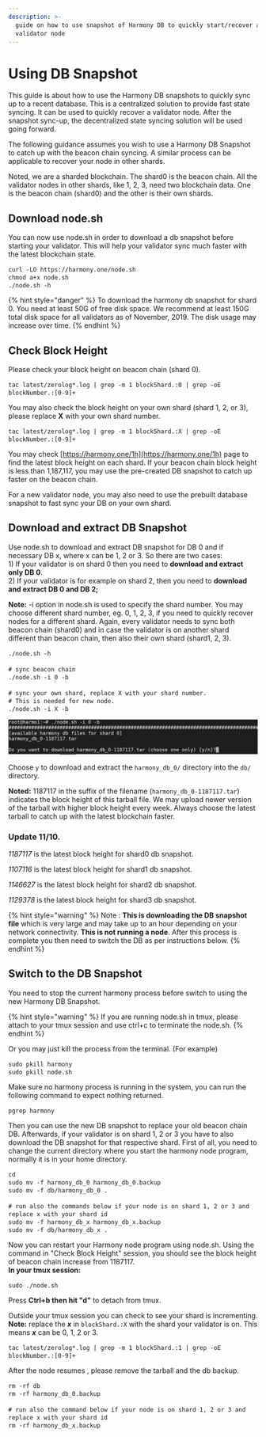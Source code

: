 ```yaml
---
description: >-
  guide on how to use snapshot of Harmony DB to quickly start/recover a new
  validator node
---
```


# Using DB Snapshot

This guide is about how to use the Harmony DB snapshots to quickly sync up to a recent database. This is a centralized solution to provide fast state syncing. It can be used to quickly recover a validator node. After the snapshot sync-up, the decentralized state syncing solution will be used going forward.

The following guidance assumes you wish to use a Harmony DB Snapshot to catch up with the beacon chain syncing. A similar process can be applicable to recover your node in other shards.

Noted, we are a sharded blockchain. The shard0 is the beacon chain. All the validator nodes in other shards, like 1, 2, 3, need two blockchain data. One is the beacon chain \(shard0\) and the other is their own shards.

## Download node.sh

You can now use node.sh in order to download a db snapshot before starting your validator. This will help your validator sync much faster with the latest blockchain state.

```text
curl -LO https://harmony.one/node.sh
chmod a+x node.sh
./node.sh -h
```

{% hint style="danger" %}
To download the harmony db snapshot for shard 0. You need at least 50G of free disk space. We recommend at least 150G total disk space for all validators as of November, 2019. The disk usage may increase over time.
{% endhint %}

## Check Block Height

Please check your block height on beacon chain \(shard 0\).

```text
tac latest/zerolog*.log | grep -m 1 blockShard.:0 | grep -oE blockNumber.:[0-9]+
```

You may also check the block height on your own shard \(shard 1, 2, or 3\), please replace **X** with your own shard number.

```text
tac latest/zerolog*.log | grep -m 1 blockShard.:X | grep -oE blockNumber.:[0-9]+
```

You may check [https://harmony.one/1h](https://harmony.one/1h) page to find the latest block height on each shard. If your beacon chain block height is less than 1,187,117, you may use the pre-created DB snapshot to catch up faster on the beacon chain.

For a new validator node, you may also need to use the prebuilt database snapshot to fast sync your DB on your own shard.

## Download and extract DB Snapshot

Use node.sh to download and extract DB snapshot for DB 0 and if necessary DB x, where x can be 1, 2 or 3. So there are two cases:  
1\) If your validator is on shard 0 then you need to **download and extract** **only DB 0**.  
2\) If your validator is for example on shard 2, then you need to **download and extract DB 0 and DB 2;**

**Note:** -i option in node.sh is used to specify the shard number. You may choose different shard number, eg. 0, 1, 2, 3, if you need to quickly recover nodes for a different shard. Again, every validator needs to sync both beacon chain \(shard0\) and in case the validator is on another shard different than beacon chain, then also their own shard \(shard1, 2, 3\).

```text
./node.sh -h

# sync beacon chain
./node.sh -i 0 -b

# sync your own shard, replace X with your shard number.
# This is needed for new node.
./node.sh -i X -b
```

![example on syncing beacon chain \(shard0\)](../../.gitbook/assets/image-16.png)

Choose `y` to download and extract the `harmony_db_0/` directory into the `db/` directory.

**Noted:** 1187117 in the suffix of the filename \(`harmony_db_0-1187117.tar`\) indicates the block height of this tarball file. We may upload newer version of the tarball with higher block height every week. Always choose the latest tarball to catch up with the latest blockchain faster.

### **Update 11/10.**

_1187117_ is the latest block height for shard0 db snapshot.

_1107116_ is the latest block height for shard1 db snapshot.

_1146627_ is the latest block height for shard2 db snapshot.

_1129378_ is the latest block height for shard3 db snapshot.

{% hint style="warning" %}
Note : **This is downloading the DB snapshot file** which is very large and may take up to an hour depending on your network connectivity. **This is not running a node**. After this process is complete you then need to switch the DB as per instructions below.
{% endhint %}

## Switch to the DB Snapshot

You need to stop the current harmony process before switch to using the new Harmony DB Snapshot.

{% hint style="warning" %}
If you are running node.sh in tmux, please attach to your tmux session and use ctrl+c to terminate the node.sh.
{% endhint %}

Or you may just kill the process from the terminal. \(For example\)

```text
sudo pkill harmony
sudo pkill node.sh
```

Make sure no harmony process is running in the system, you can run the following command to expect nothing returned.

```text
pgrep harmony
```

Then you can use the new DB snapshot to replace your old beacon chain DB. Afterwards, if your validator is on shard 1, 2 or 3 you have to also download the DB snapshot for that respective shard. First of all, you need to change the current directory where you start the harmony node program, normally it is in your home directory.

```text
cd
sudo mv -f harmony_db_0 harmony_db_0.backup
sudo mv -f db/harmony_db_0 .

# run also the commands below if your node is on shard 1, 2 or 3 and replace x with your shard id
sudo mv -f harmony_db_x harmony_db_x.backup
sudo mv -f db/harmony_db_x .
```

Now you can restart your Harmony node program using node.sh. Using the command in "Check Block Height" session, you should see the block height of beacon chain increase from 1187117.  
**In your tmux session:**

```text
sudo ./node.sh
```

Press **Ctrl+b then hit "d"** to detach from tmux.

Outside your tmux session you can check to see your shard is incrementing. **Note:** replace the _**x**_ in `blockShard.:X` with the shard your validator is on. This means _**x**_ can be 0, 1, 2 or 3.

```text
tac latest/zerolog*.log | grep -m 1 blockShard.:1 | grep -oE blockNumber.:[0-9]+
```

After the node resumes , please remove the tarball and the db backup.

```text
rm -rf db
rm -rf harmony_db_0.backup

# run also the command below if your node is on shard 1, 2 or 3 and replace x with your shard id
rm -rf harmony_db_x.backup
```

